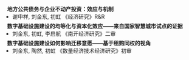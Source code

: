 <!-- <h1 id="WP"></h1>

<h3 style="margin: 60px 0px 10px;">Working Papers</h3> -->


<h4 style="margin:0 10px 0;">地方公共债务与企业不动产投资：效应与机制</h4>
<ul style="margin:0 0 5px;">
  <li>谢申祥, 刘金东, 初虹 《经济研究》R&R</li>
</ul>


<h4 style="margin:0 10px 0;">数字基础设施建设的均等化与资本化效应——来自国家智慧城市试点的证据</h4>
<ul style="margin:0 0 5px;">
  <li>刘金东, 初虹, 李启航 《南开经济研究》二审</li>
</ul>


<h4 style="margin:0 10px 0;">数字基础设施建设如何影响迁移意愿——基于租购同权的视角</h4>
<ul style="margin:0 0 5px;">
  <li>刘金东, 陶然, 初虹 《数量经济技术经济研究》初审</li>
</ul>

<!-- <h4 style="margin:0 10px 0;">Organization Committee</h4>

<ul style="margin:0 0 5px;">
  <li>..<a href="https://bmvc2023.org/people/organisers/"><autocolor>..</autocolor></a> <a href="h12"><autocolor>2022</autocolor></a>-<a href="12"><autocolor>2023</autocolor></a></li>
  <li>s<a href="https://www.acmmmasia.org/2020/committee.html"><autocolor>sd</autocolor></a></li>
</ul> -->
